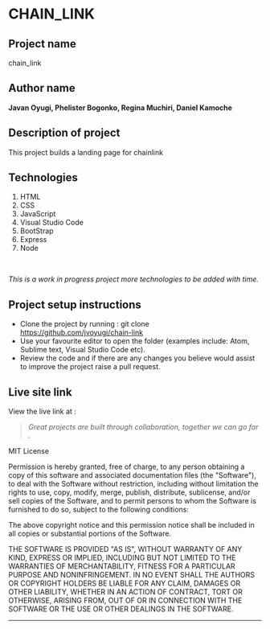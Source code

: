 # CHAIN_LINK

## Project name
chain_link

## Author name
**Javan Oyugi, Phelister Bogonko, Regina Muchiri, Daniel Kamoche**


## Description of project
<p>This project builds a landing page for chainlink </p>


## Technologies
1. HTML
1. CSS
1. JavaScript
1. Visual Studio Code
1. BootStrap
1. Express
1. Node
<br>

*<p>This is a work in progress project more technologies to be added with time.</p>*

## Project setup instructions
* Clone the project by running : git clone https://github.com/jvoyugi/chain-link
* Use your favourite editor to open the folder (examples include: Atom, Sublime text, Visual Studio Code etc).
* Review the code and if there are any changes you believe would assist to improve the project raise a pull request.

## Live site link

View the live link at : 


> *Great projects are built through collaboration, together we can go far .*


MIT License

Permission is hereby granted, free of charge, to any person obtaining a copy
of this software and associated documentation files (the "Software"), to deal
with the Software without restriction, including without limitation the rights
to use, copy, modify, merge, publish, distribute, sublicense, and/or sell
copies of the Software, and to permit persons to whom the Software is
furnished to do so, subject to the following conditions:

The above copyright notice and this permission notice shall be included in all
copies or substantial portions of the Software.

THE SOFTWARE IS PROVIDED "AS IS", WITHOUT WARRANTY OF ANY KIND, EXPRESS OR
IMPLIED, INCLUDING BUT NOT LIMITED TO THE WARRANTIES OF MERCHANTABILITY,
FITNESS FOR A PARTICULAR PURPOSE AND NONINFRINGEMENT. IN NO EVENT SHALL THE
AUTHORS OR COPYRIGHT HOLDERS BE LIABLE FOR ANY CLAIM, DAMAGES OR OTHER
LIABILITY, WHETHER IN AN ACTION OF CONTRACT, TORT OR OTHERWISE, ARISING FROM,
OUT OF OR IN CONNECTION WITH THE SOFTWARE OR THE USE OR OTHER DEALINGS IN THE
SOFTWARE.

---